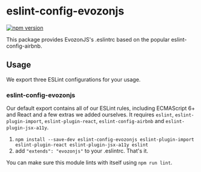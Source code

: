 # eslint-config-evozonjs

[![npm version](https://badge.fury.io/js/eslint-config-evozonjs.svg)](http://badge.fury.io/js/eslint-config-evozonjs)

This package provides EvozonJS's .eslintrc based on the popular eslint-config-airbnb.

## Usage

We export three ESLint configurations for your usage.

### eslint-config-evozonjs

Our default export contains all of our ESLint rules, including ECMAScript 6+
and React and a few extras we added ourselves. It requires `eslint`, `eslint-plugin-import`, `eslint-plugin-react`, `eslint-config-airbnb` and `eslint-plugin-jsx-a11y`.

1. `npm install --save-dev eslint-config-evozonjs eslint-plugin-import eslint-plugin-react eslint-plugin-jsx-a11y eslint`
2. add `"extends": "evozonjs"` to your .eslintrc. That's it.

You can make sure this module lints with itself using `npm run lint`.

